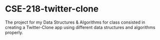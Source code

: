 # CSE-218-twitter-clone
The project for my Data Structures & Algorithms for class consisted in creating a Twitter-Clone app using different data structures and algorithms properly.
